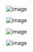 ![image](https://github.com/stensil4rt/netology/assets/62753044/1b0f7e39-d8d4-45e7-84c1-42f5d2220a35)

![image](https://github.com/stensil4rt/netology/assets/62753044/ff52f64c-0202-4418-9ed2-1fb7cdda7847)

![image](https://github.com/stensil4rt/netology/assets/62753044/09776d5f-363f-4b8a-927b-5626a0b14480)

![image](https://github.com/stensil4rt/netology/assets/62753044/2bea6100-a27e-44a5-b036-486e3ec089a8)
